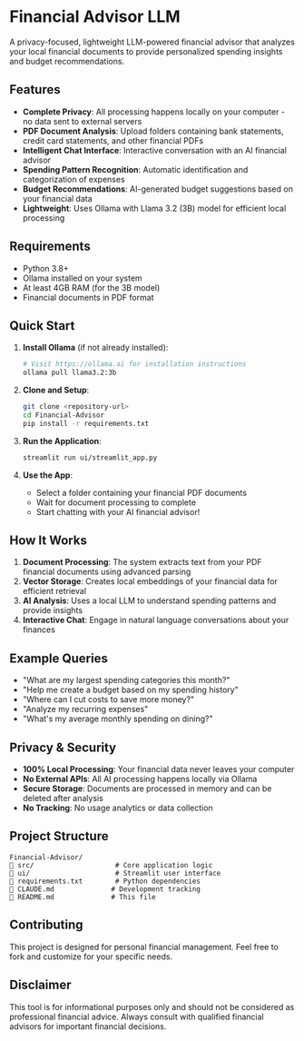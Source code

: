 # Financial Advisor LLM

A privacy-focused, lightweight LLM-powered financial advisor that analyzes your local financial documents to provide personalized spending insights and budget recommendations.

## Features

- **Complete Privacy**: All processing happens locally on your computer - no data sent to external servers
- **PDF Document Analysis**: Upload folders containing bank statements, credit card statements, and other financial PDFs
- **Intelligent Chat Interface**: Interactive conversation with an AI financial advisor
- **Spending Pattern Recognition**: Automatic identification and categorization of expenses
- **Budget Recommendations**: AI-generated budget suggestions based on your financial data
- **Lightweight**: Uses Ollama with Llama 3.2 (3B) model for efficient local processing

## Requirements

- Python 3.8+
- Ollama installed on your system
- At least 4GB RAM (for the 3B model)
- Financial documents in PDF format

## Quick Start

1. **Install Ollama** (if not already installed):
   ```bash
   # Visit https://ollama.ai for installation instructions
   ollama pull llama3.2:3b
   ```

2. **Clone and Setup**:
   ```bash
   git clone <repository-url>
   cd Financial-Advisor
   pip install -r requirements.txt
   ```

3. **Run the Application**:
   ```bash
   streamlit run ui/streamlit_app.py
   ```

4. **Use the App**:
   - Select a folder containing your financial PDF documents
   - Wait for document processing to complete
   - Start chatting with your AI financial advisor!

## How It Works

1. **Document Processing**: The system extracts text from your PDF financial documents using advanced parsing
2. **Vector Storage**: Creates local embeddings of your financial data for efficient retrieval
3. **AI Analysis**: Uses a local LLM to understand spending patterns and provide insights
4. **Interactive Chat**: Engage in natural language conversations about your finances

## Example Queries

- "What are my largest spending categories this month?"
- "Help me create a budget based on my spending history"
- "Where can I cut costs to save more money?"
- "Analyze my recurring expenses"
- "What's my average monthly spending on dining?"

## Privacy & Security

- **100% Local Processing**: Your financial data never leaves your computer
- **No External APIs**: All AI processing happens locally via Ollama
- **Secure Storage**: Documents are processed in memory and can be deleted after analysis
- **No Tracking**: No usage analytics or data collection

## Project Structure

```
Financial-Advisor/
   src/                    # Core application logic
   ui/                     # Streamlit user interface
   requirements.txt        # Python dependencies
   CLAUDE.md              # Development tracking
   README.md              # This file
```

## Contributing

This project is designed for personal financial management. Feel free to fork and customize for your specific needs.

## Disclaimer

This tool is for informational purposes only and should not be considered as professional financial advice. Always consult with qualified financial advisors for important financial decisions.